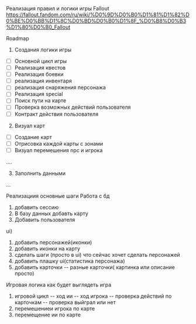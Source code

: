 Реализация правил и логики игры Fallout 
https://fallout.fandom.com/ru/wiki/%D0%9D%D0%B0%D1%81%D1%82%D0%BE%D0%BB%D1%8C%D0%BD%D0%B0%D1%8F_%D0%B8%D0%B3%D1%80%D0%B0_Fallout


Roadmap
1. Создания логики игры
- [ ] Основной цикл игры
- [ ] Реализация квестов
- [ ] Реализация боевки
- [ ] реализация инвентаря
- [ ] реализация снаряжения персонажа
- [ ] Реализация special
- [ ] Поиск пути на карте
- [ ] Проверка возможных действий пользователя
- [ ] Контракт действия пользователя

2. Визуал карт
- [ ] Создание карт
- [ ] Отрисовка каждой карты с зонами
- [ ] Визуал перемешения npc и игрока

....


3. Заполнить данными

...


Реализациия основные шаги
Работа с бд
1) добавить сессию
2) В базу данных добавть карту
3) Добавить пользователя

ui)
1) добавить персонажей(иконки)
2) добавить иконки на карту
3) сделать шаги (просто в ui) что сейчас хочет сделать персонажей
4) добавить плашку ui(статистика персонажа)
5) добавить карточки
   -- разные карточки( картинка или описание просто)

Игровая логика как будет выглядеть игра
1) игровой цикл
   -- ход ии
   -- ход игрока
   -- проверка действий по карточкам
   -- проверка выйграл или нет
2) перемешениеи игрока по карте
3) перемещение ии по карте

